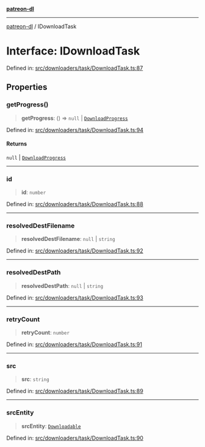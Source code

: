 [**patreon-dl**](../README.md)

***

[patreon-dl](../README.md) / IDownloadTask

# Interface: IDownloadTask

Defined in: [src/downloaders/task/DownloadTask.ts:87](https://github.com/patrickkfkan/patreon-dl/blob/21cb889ad3b60a77d2f4678e5262807670e6d9d0/src/downloaders/task/DownloadTask.ts#L87)

## Properties

### getProgress()

> **getProgress**: () => `null` \| [`DownloadProgress`](DownloadProgress.md)

Defined in: [src/downloaders/task/DownloadTask.ts:94](https://github.com/patrickkfkan/patreon-dl/blob/21cb889ad3b60a77d2f4678e5262807670e6d9d0/src/downloaders/task/DownloadTask.ts#L94)

#### Returns

`null` \| [`DownloadProgress`](DownloadProgress.md)

***

### id

> **id**: `number`

Defined in: [src/downloaders/task/DownloadTask.ts:88](https://github.com/patrickkfkan/patreon-dl/blob/21cb889ad3b60a77d2f4678e5262807670e6d9d0/src/downloaders/task/DownloadTask.ts#L88)

***

### resolvedDestFilename

> **resolvedDestFilename**: `null` \| `string`

Defined in: [src/downloaders/task/DownloadTask.ts:92](https://github.com/patrickkfkan/patreon-dl/blob/21cb889ad3b60a77d2f4678e5262807670e6d9d0/src/downloaders/task/DownloadTask.ts#L92)

***

### resolvedDestPath

> **resolvedDestPath**: `null` \| `string`

Defined in: [src/downloaders/task/DownloadTask.ts:93](https://github.com/patrickkfkan/patreon-dl/blob/21cb889ad3b60a77d2f4678e5262807670e6d9d0/src/downloaders/task/DownloadTask.ts#L93)

***

### retryCount

> **retryCount**: `number`

Defined in: [src/downloaders/task/DownloadTask.ts:91](https://github.com/patrickkfkan/patreon-dl/blob/21cb889ad3b60a77d2f4678e5262807670e6d9d0/src/downloaders/task/DownloadTask.ts#L91)

***

### src

> **src**: `string`

Defined in: [src/downloaders/task/DownloadTask.ts:89](https://github.com/patrickkfkan/patreon-dl/blob/21cb889ad3b60a77d2f4678e5262807670e6d9d0/src/downloaders/task/DownloadTask.ts#L89)

***

### srcEntity

> **srcEntity**: [`Downloadable`](../type-aliases/Downloadable.md)

Defined in: [src/downloaders/task/DownloadTask.ts:90](https://github.com/patrickkfkan/patreon-dl/blob/21cb889ad3b60a77d2f4678e5262807670e6d9d0/src/downloaders/task/DownloadTask.ts#L90)
